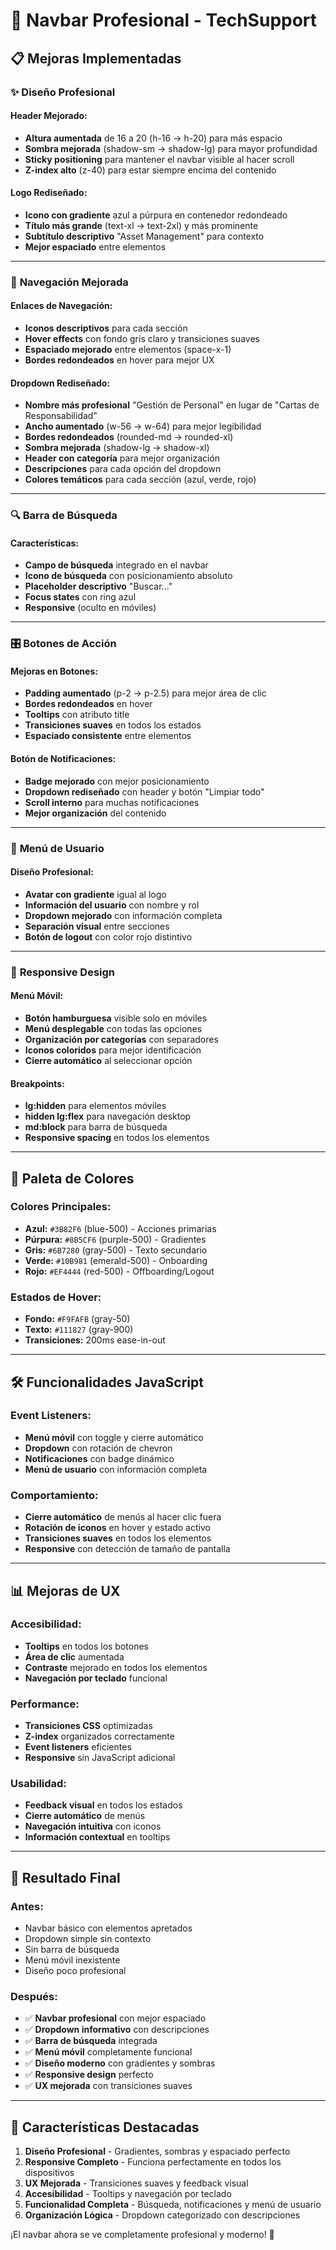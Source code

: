 # 🎨 **Navbar Profesional - TechSupport**

## 📋 **Mejoras Implementadas**

### ✨ **Diseño Profesional**

#### **Header Mejorado:**
- **Altura aumentada** de 16 a 20 (h-16 → h-20) para más espacio
- **Sombra mejorada** (shadow-sm → shadow-lg) para mayor profundidad
- **Sticky positioning** para mantener el navbar visible al hacer scroll
- **Z-index alto** (z-40) para estar siempre encima del contenido

#### **Logo Rediseñado:**
- **Icono con gradiente** azul a púrpura en contenedor redondeado
- **Título más grande** (text-xl → text-2xl) y más prominente
- **Subtítulo descriptivo** "Asset Management" para contexto
- **Mejor espaciado** entre elementos

---

### 🎯 **Navegación Mejorada**

#### **Enlaces de Navegación:**
- **Iconos descriptivos** para cada sección
- **Hover effects** con fondo gris claro y transiciones suaves
- **Espaciado mejorado** entre elementos (space-x-1)
- **Bordes redondeados** en hover para mejor UX

#### **Dropdown Rediseñado:**
- **Nombre más profesional** "Gestión de Personal" en lugar de "Cartas de Responsabilidad"
- **Ancho aumentado** (w-56 → w-64) para mejor legibilidad
- **Bordes redondeados** (rounded-md → rounded-xl)
- **Sombra mejorada** (shadow-lg → shadow-xl)
- **Header con categoría** para mejor organización
- **Descripciones** para cada opción del dropdown
- **Colores temáticos** para cada sección (azul, verde, rojo)

---

### 🔍 **Barra de Búsqueda**

#### **Características:**
- **Campo de búsqueda** integrado en el navbar
- **Icono de búsqueda** con posicionamiento absoluto
- **Placeholder descriptivo** "Buscar..."
- **Focus states** con ring azul
- **Responsive** (oculto en móviles)

---

### 🎛️ **Botones de Acción**

#### **Mejoras en Botones:**
- **Padding aumentado** (p-2 → p-2.5) para mejor área de clic
- **Bordes redondeados** en hover
- **Tooltips** con atributo title
- **Transiciones suaves** en todos los estados
- **Espaciado consistente** entre elementos

#### **Botón de Notificaciones:**
- **Badge mejorado** con mejor posicionamiento
- **Dropdown rediseñado** con header y botón "Limpiar todo"
- **Scroll interno** para muchas notificaciones
- **Mejor organización** del contenido

---

### 👤 **Menú de Usuario**

#### **Diseño Profesional:**
- **Avatar con gradiente** igual al logo
- **Información del usuario** con nombre y rol
- **Dropdown mejorado** con información completa
- **Separación visual** entre secciones
- **Botón de logout** con color rojo distintivo

---

### 📱 **Responsive Design**

#### **Menú Móvil:**
- **Botón hamburguesa** visible solo en móviles
- **Menú desplegable** con todas las opciones
- **Organización por categorías** con separadores
- **Iconos coloridos** para mejor identificación
- **Cierre automático** al seleccionar opción

#### **Breakpoints:**
- **lg:hidden** para elementos móviles
- **hidden lg:flex** para navegación desktop
- **md:block** para barra de búsqueda
- **Responsive spacing** en todos los elementos

---

## 🎨 **Paleta de Colores**

### **Colores Principales:**
- **Azul:** `#3B82F6` (blue-500) - Acciones primarias
- **Púrpura:** `#8B5CF6` (purple-500) - Gradientes
- **Gris:** `#6B7280` (gray-500) - Texto secundario
- **Verde:** `#10B981` (emerald-500) - Onboarding
- **Rojo:** `#EF4444` (red-500) - Offboarding/Logout

### **Estados de Hover:**
- **Fondo:** `#F9FAFB` (gray-50)
- **Texto:** `#111827` (gray-900)
- **Transiciones:** 200ms ease-in-out

---

## 🛠️ **Funcionalidades JavaScript**

### **Event Listeners:**
- **Menú móvil** con toggle y cierre automático
- **Dropdown** con rotación de chevron
- **Notificaciones** con badge dinámico
- **Menú de usuario** con información completa

### **Comportamiento:**
- **Cierre automático** de menús al hacer clic fuera
- **Rotación de iconos** en hover y estado activo
- **Transiciones suaves** en todos los elementos
- **Responsive** con detección de tamaño de pantalla

---

## 📊 **Mejoras de UX**

### **Accesibilidad:**
- **Tooltips** en todos los botones
- **Área de clic** aumentada
- **Contraste** mejorado en todos los elementos
- **Navegación por teclado** funcional

### **Performance:**
- **Transiciones CSS** optimizadas
- **Z-index** organizados correctamente
- **Event listeners** eficientes
- **Responsive** sin JavaScript adicional

### **Usabilidad:**
- **Feedback visual** en todos los estados
- **Cierre automático** de menús
- **Navegación intuitiva** con iconos
- **Información contextual** en tooltips

---

## 🚀 **Resultado Final**

### **Antes:**
- Navbar básico con elementos apretados
- Dropdown simple sin contexto
- Sin barra de búsqueda
- Menú móvil inexistente
- Diseño poco profesional

### **Después:**
- ✅ **Navbar profesional** con mejor espaciado
- ✅ **Dropdown informativo** con descripciones
- ✅ **Barra de búsqueda** integrada
- ✅ **Menú móvil** completamente funcional
- ✅ **Diseño moderno** con gradientes y sombras
- ✅ **Responsive design** perfecto
- ✅ **UX mejorada** con transiciones suaves

---

## 🎯 **Características Destacadas**

1. **Diseño Profesional** - Gradientes, sombras y espaciado perfecto
2. **Responsive Completo** - Funciona perfectamente en todos los dispositivos
3. **UX Mejorada** - Transiciones suaves y feedback visual
4. **Accesibilidad** - Tooltips y navegación por teclado
5. **Funcionalidad Completa** - Búsqueda, notificaciones y menú de usuario
6. **Organización Lógica** - Dropdown categorizado con descripciones

¡El navbar ahora se ve completamente profesional y moderno! 🎉
